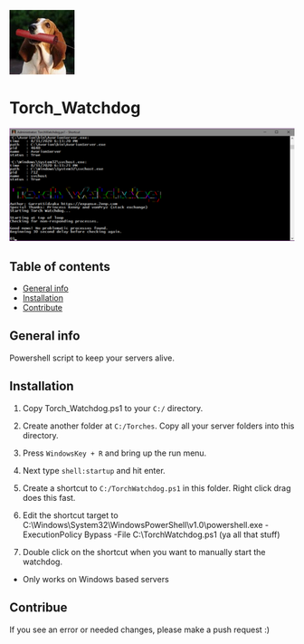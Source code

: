 ![Logo](https://raw.githubusercontent.com/GarretSidzaka/Torch_Watchdog/master/torch_watchdog.png)

# Torch_Watchdog

![Example of program](https://raw.githubusercontent.com/GarretSidzaka/Torch_Watchdog/master/torch_watchdog3_ex.png)

## Table of contents
* [General info](#general-info)
* [Installation](#installation)
* [Contribute](#contribue)


## General info
Powershell script to keep your servers alive.
	
## Installation
1. Copy Torch_Watchdog.ps1 to your `C:/` directory.

2. Create another folder at `C:/Torches`.  Copy all your server folders into this directory. 

3. Press `WindowsKey + R` and bring up the run menu.  

4. Next type `shell:startup` and hit enter.

5. Create a shortcut to `C:/TorchWatchdog.ps1` in this folder.  Right click drag does this fast.

6. Edit the shortcut target to C:\Windows\System32\WindowsPowerShell\v1.0\powershell.exe -ExecutionPolicy Bypass -File C:\TorchWatchdog.ps1
(ya all that stuff)

7. Double click on the shortcut when you want to manually start the watchdog.
* Only works on Windows based servers




## Contribue

If you see an error or needed changes, please make a push request :)
